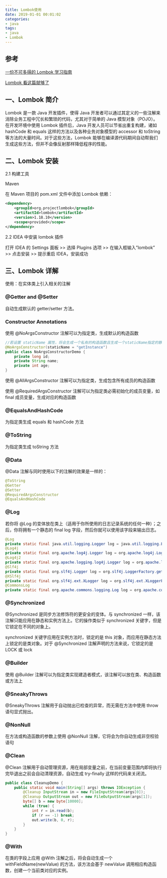 ```yaml
---
title: Lombok使用
date: 2019-01-01 00:01:02
categories:
- java
tags:
- java
- Lombok
---
```


## 参考

[一份不可多得的 Lombok 学习指南](https://mp.weixin.qq.com/s/-4W5-fOK0sGSaNBktXA-YQ)

[Lombok 看这篇就够了](https://zhuanlan.zhihu.com/p/32779910)

## 一、Lombok 简介

Lombok 是一款 Java 开发插件，使得 Java 开发者可以通过其定义的一些注解来消除业务工程中冗长和繁琐的代码，尤其对于简单的 Java 模型对象（POJO）。在开发环境中使用 Lombok 插件后，Java 开发人员可以节省出重复构建，诸如 hashCode 和 equals 这样的方法以及各种业务对象模型的 accessor 和 toString 等方法的大量时间。对于这些方法，Lombok 能够在编译源代码期间自动帮我们生成这些方法，但并不会像反射那样降低程序的性能。

## 二、Lombok 安装

2.1 构建工具

Maven

在 Maven 项目的 pom.xml 文件中添加 Lombok 依赖：

```xml
<dependency>
    <groupId>org.projectlombok</groupId>
    <artifactId>lombok</artifactId>
    <version>1.18.10</version>
    <scope>provided</scope>
</dependency>
```

2.2 IDEA 中安装 lombok 插件

打开 IDEA 的 Settings 面板 >> 选择 Plugins 选项 >> 在输入框输入”lombok” >> 点击安装 >> 提示重启 IDEA，安装成功

## 三、Lombok 详解

使用：在实体类上引入相关的注解

### @Getter and @Setter

自动生成默认的 getter/setter 方法。

### Constructor Annotations

使用 @NoArgsConstructor 注解可以为指定类，生成默认的构造函数

```java
//若设置 staticName 属性，将会生成一个私有的构造函数且生成一个staticName指定的静态方法
@NoArgsConstructor(staticName = "getInstance")
public class NoArgsConstructorDemo {
    private long id;
    private String name;
    private int age;
}
```

使用 @AllArgsConstructor 注解可以为指定类，生成包含所有成员的构造函数

使用 @RequiredArgsConstructor 注解可以为指定类必需初始化的成员变量，如 final 成员变量，生成对应的构造函数

### @EqualsAndHashCode

为指定类生成 equals 和 hashCode 方法

### @ToString

为指定类生成 toString 方法

### @Data

@Data 注解与同时使用以下的注解的效果是一样的：

```java
@ToString
@Getter
@Setter
@RequiredArgsConstructor
@EqualsAndHashCode
```

### @Log

若你将 @Log 的变体放在类上（适用于你所使用的日志记录系统的任何一种）；之后，你将拥有一个静态的 final log 字段，然后你就可以使用该字段来输出日志。

```java
@Log
private static final java.util.logging.Logger log = java.util.logging.Logger.getLogger(LogExample.class.getName());
@Log4j
private static final org.apache.log4j.Logger log = org.apache.log4j.Logger.getLogger(LogExample.class);
@Log4j2
private static final org.apache.logging.log4j.Logger log = org.apache.logging.log4j.LogManager.getLogger(LogExample.class);
@Slf4j
private static final org.slf4j.Logger log = org.slf4j.LoggerFactory.getLogger(LogExample.class);
@XSlf4j
private static final org.slf4j.ext.XLogger log = org.slf4j.ext.XLoggerFactory.getXLogger(LogExample.class);
@CommonsLog
private static final org.apache.commons.logging.Log log = org.apache.commons.logging.LogFactory.getLog(LogExample.class);
```

### @Synchronized

@Synchronized 是同步方法修饰符的更安全的变体。与 synchronized 一样，该注解只能应用在静态和实例方法上。它的操作类似于 synchronized 关键字，但是它锁定在不同的对象上。

synchronized 关键字应用在实例方法时，锁定的是 this 对象，而应用在静态方法上锁定的是类对象。对于 @Synchronized 注解声明的方法来说，它锁定的是 LOCK 或 lock

### @Builder

使用 @Builder 注解可以为指定类实现建造者模式，该注解可以放在类、构造函数或方法上

### @SneakyThrows

@SneakyThrows 注解用于自动抛出已检查的异常，而无需在方法中使用 throw 语句显式抛出。

### @NonNull

在方法或构造函数的参数上使用 @NonNull 注解，它将会为你自动生成非空校验语句

### @Clean

@Clean 注解用于自动管理资源，用在局部变量之前，在当前变量范围内即将执行完毕退出之前会自动清理资源，自动生成 try-finally 这样的代码来关闭流。

```java
public class CleanupDemo {
    public static void main(String[] args) throws IOException {
        @Cleanup InputStream in = new FileInputStream(args[0]);
        @Cleanup OutputStream out = new FileOutputStream(args[1]);
        byte[] b = new byte[10000];
        while (true) {
            int r = in.read(b);
            if (r == -1) break;
            out.write(b, 0, r);
        }
    }
}
```

### @With

在类的字段上应用 @With 注解之后，将会自动生成一个 withFieldName(newValue) 的方法，该方法会基于 newValue 调用相应构造函数，创建一个当前类对应的实例。
